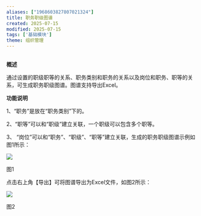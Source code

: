 ```yaml
---
aliases: ["1968603827807021324"]
title: 职务职级图谱
created: 2025-07-15
modified: 2025-07-15
tags: ['基础模块']
theme: 组织管理
---
```


##

**概述**

通过设置的职级职等的关系、职务类别和职务的关系以及岗位和职务、职等的关系，可生成职务职级图谱。图谱支持导出Excel。

**功能说明**

1、“职务”是放在“职务类别”下的。

2、“职等”可以和“职级”建立关联，一个职级可以包含多个职等。

3、 “岗位”可以和“职务”、“职级”、“职等”建立关联，生成的职务职级图谱示例如图1所示：

![](8274d8b6604fd633abaef0907bf103f8.jpg)

图1

点击右上角【导出】可将图谱导出为Excel文件，如图2所示：

![](abe856da30fe9d13f8425a7a5949c226.jpg)

图2